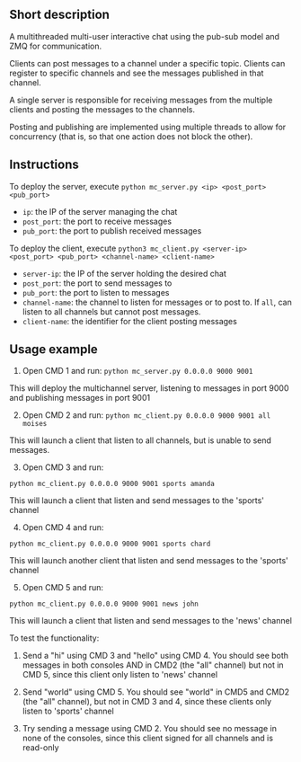 ## Short description
A multithreaded multi-user interactive chat using the pub-sub model and ZMQ for communication.

Clients can post messages to a channel under a specific topic. Clients can register to specific channels and see the messages published in that channel. 

A single server is responsible for receiving messages from the multiple clients and posting the messages to the channels. 

Posting and publishing are implemented using multiple threads to allow for concurrency (that is, so that one action does not block the other).

## Instructions
To deploy the server, execute
`python mc_server.py <ip> <post_port> <pub_port>`

- `ip`: the IP of the server managing the chat
- `post_port`: the port to receive messages
- `pub_port`: the port to publish received messages

To deploy the client, execute
`python3 mc_client.py <server-ip> <post_port> <pub_port> <channel-name> <client-name>`

- `server-ip`: the IP of the server holding the desired chat
- `post_port`: the port to send messages to
- `pub_port`: the port to listen to messages
- `channel-name`: the channel to listen for messages or to post to. If `all`, can listen to all channels but cannot post messages.
- `client-name`: the identifier for the client posting messages

## Usage example

1) Open CMD 1 and run:
`python mc_server.py 0.0.0.0 9000 9001`

This will deploy the multichannel server, listening to messages in port 9000 and publishing messages in port 9001


2) Open CMD 2 and run:
`python mc_client.py 0.0.0.0 9000 9001 all moises`

This will launch a client that listen to all channels, but is unable to send messages.


3) Open CMD 3 and run:

 `python mc_client.py 0.0.0.0 9000 9001 sports amanda`

This will launch a client that listen and send messages to the 'sports' channel


4) Open CMD 4 and run:

`python mc_client.py 0.0.0.0 9000 9001 sports chard`

This will launch another client that listen and send messages to the 'sports' channel


5) Open CMD 5 and run:

`python mc_client.py 0.0.0.0 9000 9001 news john`

This will launch a client that listen and send messages to the 'news' channel

To test the functionality:
1) Send a "hi" using CMD 3 and "hello" using CMD 4. You should see both messages in both consoles AND in CMD2 (the "all" channel) 
but not in CMD 5, since this client only listen to 'news' channel

2) Send "world" using CMD 5. You should see "world" in CMD5 and CMD2 (the "all" channel), but not in CMD 3 and 4,
since these clients only listen to 'sports' channel

3) Try sending a message using CMD 2. You should see no message in none of the consoles, since this client signed for all channels and is read-only






